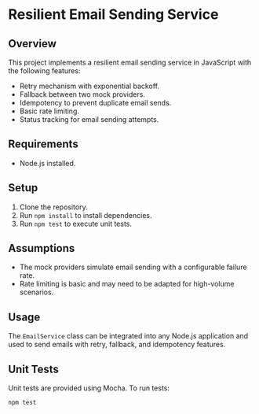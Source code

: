 # Resilient Email Sending Service

## Overview

This project implements a resilient email sending service in JavaScript with the following features:
- Retry mechanism with exponential backoff.
- Fallback between two mock providers.
- Idempotency to prevent duplicate email sends.
- Basic rate limiting.
- Status tracking for email sending attempts.

## Requirements

- Node.js installed.

## Setup

1. Clone the repository.
2. Run `npm install` to install dependencies.
3. Run `npm test` to execute unit tests.

## Assumptions

- The mock providers simulate email sending with a configurable failure rate.
- Rate limiting is basic and may need to be adapted for high-volume scenarios.

## Usage

The `EmailService` class can be integrated into any Node.js application and used to send emails with retry, fallback, and idempotency features.

## Unit Tests

Unit tests are provided using Mocha. To run tests:
```sh
npm test
